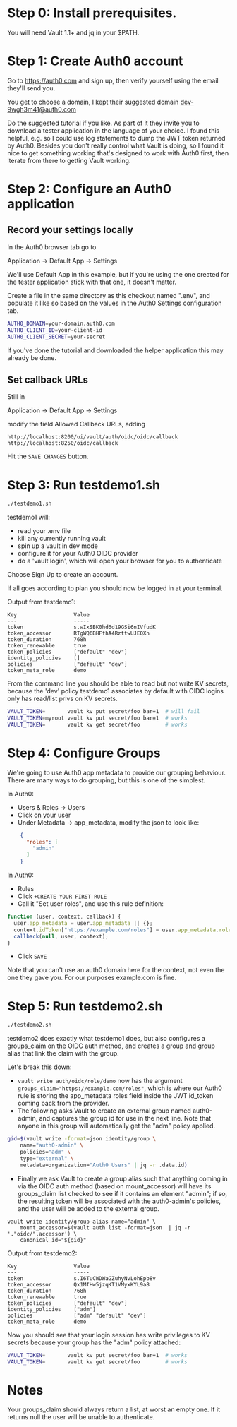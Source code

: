 # Step 0: Install prerequisites.

You will need Vault 1.1+ and jq in your $PATH.

# Step 1: Create Auth0 account

Go to https://auth0.com and sign up, then verify yourself using the email they'll send you.

You get to choose a domain, I kept their suggested domain dev-9wgh3m41@auth0.com

Do the suggested tutorial if you like.  As part of it they invite
you to download a tester application in the language of your choice.
I found this helpful, e.g. so I could use log statements to dump
the JWT token returned by Auth0.  Besides you don't really control
what Vault is doing, so I found it nice to get something working
that's designed to work with Auth0 first, then iterate from there
to getting Vault working.

# Step 2: Configure an Auth0 application

## Record your settings locally

In the Auth0 browser tab go to

  Application -> Default App -> Settings
  
We'll use Default App in this example, but if you're using the one created for
the tester application stick with that one, it doesn't matter.

Create a file in the same directory as this checkout named ".env", and populate
it like so based on the values in the Auth0 Settings configuration tab.

```bash
AUTH0_DOMAIN=your-domain.auth0.com
AUTH0_CLIENT_ID=your-client-id
AUTH0_CLIENT_SECRET=your-secret
```

If you've done the tutorial and downloaded the helper application this may
already be done.

## Set callback URLs

Still in 

  Application -> Default App -> Settings

modify the field Allowed Callback URLs, adding

```
http://localhost:8200/ui/vault/auth/oidc/oidc/callback
http://localhost:8250/oidc/callback
```

Hit the `SAVE CHANGES` button.

# Step 3: Run testdemo1.sh

```bash
./testdemo1.sh
```

testdemo1 will:
- read your .env file
- kill any currently running vault
- spin up a vault in dev mode
- configure it for your Auth0 OIDC provider
- do a 'vault login', which will open your browser for you to authenticate
  
Choose Sign Up to create an account.

If all goes according to plan you should now be logged in at your terminal.

Output from testdemo1:

```
Key                  Value
---                  -----
token                s.wIxSBK0hd6d19GSi6nIVfudK
token_accessor       RTgWQ6BHFfhA4RzttwUJEQXn
token_duration       768h
token_renewable      true
token_policies       ["default" "dev"]
identity_policies    []
policies             ["default" "dev"]
token_meta_role      demo
```

From the command line you should be able to read but not write KV secrets,
because the 'dev' policy testdemo1 associates by default with OIDC logins
only has read/list privs on KV secrets.
  
```bash
VAULT_TOKEN=       vault kv put secret/foo bar=1  # will fail
VAULT_TOKEN=myroot vault kv put secret/foo bar=1  # works
VAULT_TOKEN=       vault kv get secret/foo        # works
```

# Step 4: Configure Groups

We're going to use Auth0 app metadata to provide our grouping behaviour.
There are many ways to do grouping, but this is one of the simplest.

In Auth0: 
- Users & Roles -> Users
- Click on your user
- Under Metadata -> app_metadata, modify the json to look like:
```json
    {
      "roles": [
        "admin"
      ]
    }
```

In Auth0:
- Rules
- Click `+CREATE YOUR FIRST RULE`
- Call it "Set user roles", and use this rule definition:
```javascript
function (user, context, callback) {
  user.app_metadata = user.app_metadata || {};
  context.idToken["https://example.com/roles"] = user.app_metadata.roles || [];
  callback(null, user, context);
}
```
- Click `SAVE`

Note that you can't use an auth0 domain here for the context, not even the one 
they gave you.  For our purposes example.com is fine.

# Step 5: Run testdemo2.sh

```bash
./testdemo2.sh
```

testdemo2 does exactly what testdemo1 does, but also configures a groups_claim on
the OIDC auth method, and creates a group and group alias that link the claim 
with the group.

Let's break this down:
- `vault write auth/oidc/role/demo` now has the argument 
  `groups_claim="https://example.com/roles"`, which is where our Auth0 rule is storing
  the app_metadata roles field inside the JWT id_token coming back from the provider.
- The following asks Vault to create an external group named auth0-admin, and captures
  the group id for use in the next line.  Note that anyone in this group will 
  automatically get the "adm" policy applied.
```bash
gid=$(vault write -format=json identity/group \
    name="auth0-admin" \
    policies="adm" \
    type="external" \
    metadata=organization="Auth0 Users" | jq -r .data.id)
```
- Finally we ask Vault to create a group alias such that anything coming in 
  via the OIDC auth method (based on mount_accessor) will have its groups_claim 
  list checked to see if it contains an element "admin"; if so, the resulting
  token will be associated with the auth0-admin's policies, and the user will be
  added to the external group.
```
vault write identity/group-alias name="admin" \
    mount_accessor=$(vault auth list -format=json  | jq -r '."oidc/".accessor') \
    canonical_id="${gid}"
```

Output from testdemo2:

```
Key                  Value
---                  -----
token                s.I6TuCWDWaGZuhyNvLohEpb8v
token_accessor       Qx1MfHw5jzqKT1VMyxKYL9a8
token_duration       768h
token_renewable      true
token_policies       ["default" "dev"]
identity_policies    ["adm"]
policies             ["adm" "default" "dev"]
token_meta_role      demo
```

Now you should see that your login session has write privileges to KV secrets
because your group has the "adm" policy attached:

```bash
VAULT_TOKEN=       vault kv put secret/foo bar=1  # works
VAULT_TOKEN=       vault kv get secret/foo        # works
```

# Notes

Your groups_claim should always return a list, at worst an empty one.  If it
returns null the user will be unable to authenticate.
